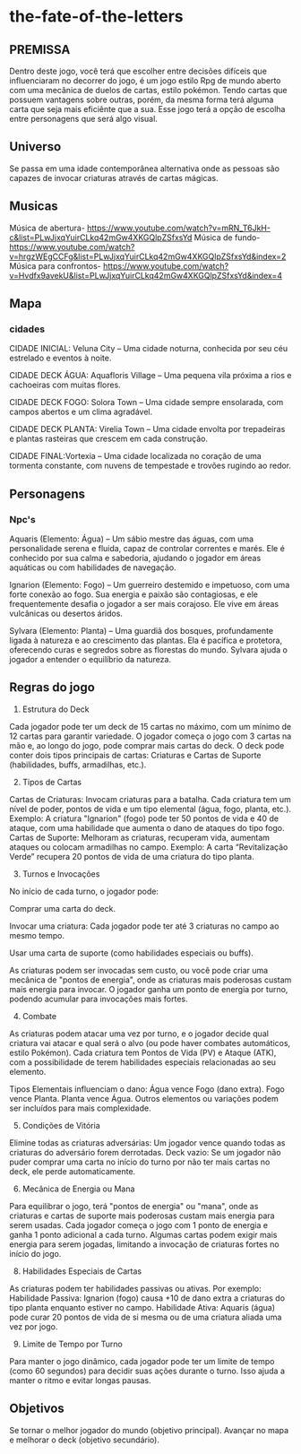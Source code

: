 # the-fate-of-the-letters
## PREMISSA
 Dentro deste jogo, você terá que escolher entre decisões difíceis que influenciaram no decorrer do jogo, é um jogo estilo Rpg de mundo aberto com uma mecânica de duelos de cartas, estilo pokémon. Tendo cartas que possuem vantagens sobre outras, porém, da mesma forma terá alguma carta que seja mais eficiênte que a sua. Esse jogo terá a opção de escolha entre personagens que será algo visual.

 ## Universo 
Se passa em uma idade contemporânea alternativa onde as pessoas são capazes de invocar criaturas através de cartas mágicas.

## Musicas
Música de abertura- https://www.youtube.com/watch?v=mRN_T6JkH-c&list=PLwJjxqYuirCLkq42mGw4XKGQlpZSfxsYd
Música de fundo- https://www.youtube.com/watch?v=hrgzWEgCCFg&list=PLwJjxqYuirCLkq42mGw4XKGQlpZSfxsYd&index=2
Música para confrontos- https://www.youtube.com/watch?v=Hvdfx9avekU&list=PLwJjxqYuirCLkq42mGw4XKGQlpZSfxsYd&index=4

## Mapa

### cidades
CIDADE INICIAL: Veluna City – Uma cidade noturna, conhecida por seu céu estrelado e eventos à noite.

CIDADE DECK ÁGUA: Aquafloris Village – Uma pequena vila próxima a rios e cachoeiras com muitas flores.

CIDADE DECK FOGO: Solora Town – Uma cidade sempre ensolarada, com campos abertos e um clima agradável.

CIDADE DECK PLANTA: Virelia Town – Uma cidade envolta por trepadeiras e plantas rasteiras que crescem em cada construção.

CIDADE FINAL:Vortexia – Uma cidade localizada no coração de uma tormenta constante, com nuvens de tempestade e trovões rugindo ao redor.

## Personagens

### Npc's
Aquaris (Elemento: Água) – Um sábio mestre das águas, com uma personalidade serena e fluida, capaz de controlar correntes e marés. Ele é conhecido por sua calma e sabedoria, ajudando o jogador em áreas aquáticas ou com habilidades de navegação.

Ignarion (Elemento: Fogo) – Um guerreiro destemido e impetuoso, com uma forte conexão ao fogo. Sua energia e paixão são contagiosas, e ele frequentemente desafia o jogador a ser mais corajoso. Ele vive em áreas vulcânicas ou desertos áridos.

Sylvara (Elemento: Planta) – Uma guardiã dos bosques, profundamente ligada à natureza e ao crescimento das plantas. Ela é pacífica e protetora, oferecendo curas e segredos sobre as florestas do mundo. Sylvara ajuda o jogador a entender o equilíbrio da natureza.

## Regras do jogo

1. Estrutura do Deck

Cada jogador pode ter um deck de 15 cartas no máximo, com um mínimo de 12 cartas para garantir variedade.
O jogador começa o jogo com 3 cartas na mão e, ao longo do jogo, pode comprar mais cartas do deck.
O deck pode conter dois tipos principais de cartas: Criaturas e Cartas de Suporte (habilidades, buffs, armadilhas, etc.).


2. Tipos de Cartas

Cartas de Criaturas: Invocam criaturas para a batalha. Cada criatura tem um nível de poder, pontos de vida e um tipo elemental (água, fogo, planta, etc.).
Exemplo: A criatura "Ignarion" (fogo) pode ter 50 pontos de vida e 40 de ataque, com uma habilidade que aumenta o dano de ataques do tipo fogo.
Cartas de Suporte: Melhoram as criaturas, recuperam vida, aumentam ataques ou colocam armadilhas no campo.
Exemplo: A carta “Revitalização Verde” recupera 20 pontos de vida de uma criatura do tipo planta.


3. Turnos e Invocações

No início de cada turno, o jogador pode:

Comprar uma carta do deck.

Invocar uma criatura: Cada jogador pode ter até 3 criaturas no campo ao mesmo tempo.

Usar uma carta de suporte (como habilidades especiais ou buffs).

As criaturas podem ser invocadas sem custo, ou você pode criar uma mecânica de "pontos de energia", onde as criaturas mais poderosas custam mais energia para invocar. O jogador ganha um ponto de energia por turno, podendo acumular para invocações mais fortes.

4. Combate

As criaturas podem atacar uma vez por turno, e o jogador decide qual criatura vai atacar e qual será o alvo (ou pode haver combates automáticos, estilo Pokémon).
Cada criatura tem Pontos de Vida (PV) e Ataque (ATK), com a possibilidade de terem habilidades especiais relacionadas ao seu elemento.

Tipos Elementais influenciam o dano:
Água vence Fogo (dano extra).
Fogo vence Planta.
Planta vence Água.
Outros elementos ou variações podem ser incluídos para mais complexidade.

5. Condições de Vitória

Elimine todas as criaturas adversárias: Um jogador vence quando todas as criaturas do adversário forem derrotadas.
Deck vazio: Se um jogador não puder comprar uma carta no início do turno por não ter mais cartas no deck, ele perde automaticamente.

6. Mecânica de Energia ou Mana

Para equilibrar o jogo, terá "pontos de energia" ou "mana", onde as criaturas e cartas de suporte mais poderosas custam mais energia para serem usadas.
Cada jogador começa o jogo com 1 ponto de energia e ganha 1 ponto adicional a cada turno. Algumas cartas podem exigir mais energia para serem jogadas, limitando a invocação de criaturas fortes no início do jogo.

8. Habilidades Especiais de Cartas

As criaturas podem ter habilidades passivas ou ativas. Por exemplo:
Habilidade Passiva: Ignarion (fogo) causa +10 de dano extra a criaturas do tipo planta enquanto estiver no campo.
Habilidade Ativa: Aquaris (água) pode curar 20 pontos de vida de si mesma ou de uma criatura aliada uma vez por jogo.

9. Limite de Tempo por Turno

Para manter o jogo dinâmico, cada jogador pode ter um limite de tempo (como 60 segundos) para decidir suas ações durante o turno. Isso ajuda a manter o ritmo e evitar longas pausas.


## Objetivos

Se tornar o melhor jogador do mundo (objetivo principal).
Avançar no mapa e melhorar o deck (objetivo secundário).

